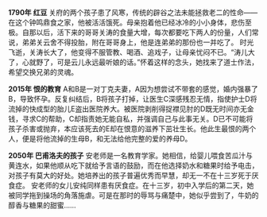 **1790年 红豆**
关府的两个孩子患了风寒，传统的辟谷之法未能拯救老二的性命——在这个钟鸣鼎食之家，他被活活饿死。母亲抱着他已经冰冷的小小身体，悲伤至极。自那以后，活下来的哥哥关涛的食量大增，每次都要吃下两人的份量，人们常说，弟弟关云舍不得投胎，附在哥哥身上，他是连弟弟的那份也一并吃了。
时光飞逝，关涛长大了，他变得不服管教、喝酒、追戏子，让母亲忧闷不已。“涛儿大了，心就野了，可是云儿永远最听娘的话。”怀着这样的念头，她找来了道士作法，希望交换兄弟的灵魂。

**2015年 恨的教育**
A和B是一对丁克夫妻，A因为想尝试不带套的感觉，婚内强暴了B，导致怀孕。反复纠结后，B将孩子打掉，让医生C深感残忍无情，指使护士D将流掉的快成型的胎儿E盗出医院养大。被医院剥削得捉襟见肘的D既无时间亦无金钱，寻求C的帮助，C却指责她无能自私，并强调自己与此事无关。D已不可能将孩子杀害或抛弃，本应该死去的E却在恨意的滋养下茁壮生长。他此生最恨的两个人，便是将他流掉的生母B，和无法给他完整的爱的养母D。

**2050年 巴甫洛夫的孩子**
安老师是一名教育学家。她相信，给婴儿喂食苦瓜汁与黄连水，如果他顺从吃下就给予言语的鼓励，而在他选择奶水和糖果时给予电击，对孩子有莫大的好处。她培养出的孩子普遍优秀而早慧，却无一不在十三岁死于厌食症。
安老师的女儿安纯同样患有厌食症。在十三岁，初中入学后的第二天，她被同学拖到操场的角落施虐。可是在那时的辱骂与痛楚中，她似乎尝到了，牛奶的醇香与糖果的甜蜜……